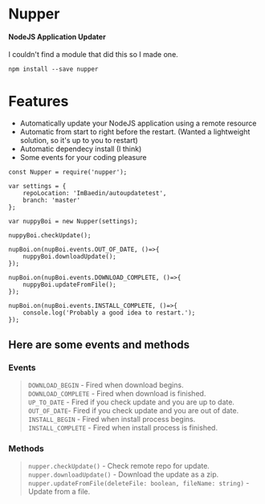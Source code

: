 # Nupper
#### NodeJS Application Updater

I couldn't find a module that did this so I made one.

`npm install --save nupper`

# Features

  - Automatically update your NodeJS application using a remote resource
  - Automatic from start to right before the restart. (Wanted a lightweight solution, so it's up to you to restart)
  - Automatic dependecy install (I think)
  - Some events for your coding pleasure  
  

```
const Nupper = require('nupper');

var settings = {
    repoLocation: 'ImBaedin/autoupdatetest',
    branch: 'master'
};

var nuppyBoi = new Nupper(settings);

nuppyBoi.checkUpdate();

nupBoi.on(nupBoi.events.OUT_OF_DATE, ()=>{
    nuppyBoi.downloadUpdate();
});

nupBoi.on(nupBoi.events.DOWNLOAD_COMPLETE, ()=>{
    nuppyBoi.updateFromFile();
});

nupBoi.on(nupBoi.events.INSTALL_COMPLETE, ()=>{
    console.log('Probably a good idea to restart.');
});
```


## Here are some events and methods

### Events
>`DOWNLOAD_BEGIN` - Fired when download begins.  
>`DOWNLOAD_COMPLETE` - Fired when download is finished.  
>`UP_TO_DATE` - Fired if you check update and you are up to date.  
>`OUT_OF_DATE`- Fired if you check update and you are out of date.  
>`INSTALL_BEGIN` - Fired when install process begins.  
>`INSTALL_COMPLETE` - Fired when install process is finished.  

### Methods
>`nupper.checkUpdate()` - Check remote repo for update.  
>`nupper.downloadUpdate()` - Download the update as a zip.  
>`nupper.updateFromFile(deleteFile: boolean, fileName: string)` - Update from a file.   
